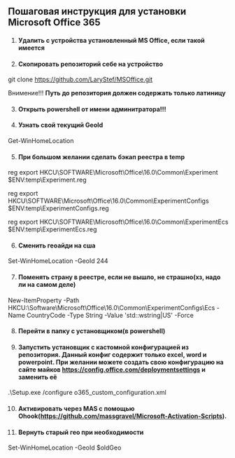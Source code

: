 ## Пошаговая инструкция для установки Microsoft Office 365

1. #### Удалить с устройства установленный MS Office, если такой имеется

2. #### Скопировать репозиторий себе на устройство

git clone https://github.com/LaryStef/MSOffice.git

Внимение!!! **Путь до репозитория должен содержать только латиницу**

3. #### Открыть powershell **от имени админитратора!!!**

4. #### Узнать свой текущий GeoId

Get-WinHomeLocation

5. #### При большом желании сделать бэкап реестра в temp

reg export HKCU\SOFTWARE\Microsoft\Office\16.0\Common\Experiment $ENV:temp\Experiment.reg

reg export HKCU\SOFTWARE\Microsoft\Office\16.0\Common\ExperimentConfigs $ENV:temp\ExperimentConfigs.reg

reg export HKCU\SOFTWARE\Microsoft\Office\16.0\Common\ExperimentEcs $ENV:temp\ExperimentEcs.reg

6. #### Сменить геоайди на сша

Set-WinHomeLocation -GeoId 244

7. #### Поменять страну в реестре, если не вышло, не страшно(хз, надо ли на самом деле)

New-ItemProperty -Path HKCU:\Software\Microsoft\Office\16.0\Common\ExperimentConfigs\Ecs -Name CountryCode -Type String -Value 'std::wstring|US' -Force

8. #### Перейти в папку с установщиком(в powershell)

9. #### Запустить установщик с кастомной конфигурацией из репозитория. Данный конфиг содержит только excel, word и powerpoint. При желании можете создать свою конфигурацию на сайте майков https://config.office.com/deploymentsettings и заменить её

.\Setup.exe /configure o365_custom_configuration.xml

10. #### Активировать через MAS с помощью Ohook(https://github.com/massgravel/Microsoft-Activation-Scripts).

11. #### Вернуть старый гео при необходимости

Set-WinHomeLocation -GeoId $oldGeo
